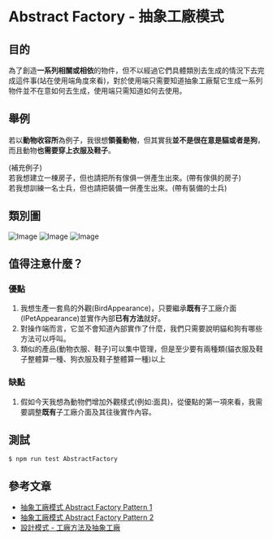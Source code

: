 # Abstract Factory - 抽象工廠模式
## 目的
為了創造**一系列相關或相依**的物件，但不以經過它們具體類別去生成的情況下去完成這件事(站在使用端角度來看)，對於使用端只需要知道抽象工廠幫它生成一系列物件並不在意如何去生成，使用端只需知道如何去使用。

## 舉例
若以**動物收容所**為例子，我很想**領養動物**，但其實我**並不是很在意是貓或者是狗**，而且動物**也需要穿上衣服及鞋子**。

(補充例子)  
若我想建立一棟房子，但也請把所有傢俱一併產生出來。(帶有傢俱的房子)  
若我想訓練一名士兵，但也請把裝備一併產生出來。(帶有裝備的士兵)

## 類別圖
![Image](https://i.imgur.com/9PlCJRR.png)
![Image](https://i.imgur.com/jVc2XZ5.png)
![Image](https://i.imgur.com/2sB72nC.png)

## 值得注意什麼？
### 優點
1. 我想生產一套鳥的外觀(BirdAppearance)，只要繼承**既有**子工廠介面(IPetAppearance)並實作內部**已有方法**就好。
2. 對操作端而言，它並不會知道內部實作了什麼，我們只需要說明貓和狗有哪些方法可以呼叫。
3. 類似的產品(動物衣服、鞋子)可以集中管理，但是至少要有兩種類(貓衣服及鞋子整體算一種、狗衣服及鞋子整體算一種)以上

### 缺點
1. 假如今天我想為動物們增加外觀樣式(例如:面具)，從優點的第一項來看，我需要調整**既有**子工廠介面及其往後實作內容。

## 測試
```
$ npm run test AbstractFactory
```

## 參考文章
 - [抽象工廠模式 Abstract Factory Pattern 1](https://skyyen999.gitbooks.io/-study-design-pattern-in-java/content/abstractFactory1.html)
 - [抽象工廠模式 Abstract Factory Pattern 2](https://skyyen999.gitbooks.io/-study-design-pattern-in-java/content/abstractFactory2.html)
 - [設計模式 - 工廠方法及抽象工廠](https://blog.techbridge.cc/2017/05/22/factory-method-and-abstract-factory/)
